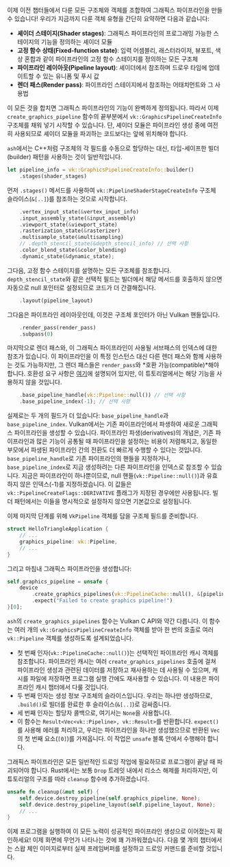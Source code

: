이제 이전 챕터들에서 다룬 모든 구조체와 객체를 조합하여 그래픽스 파이프라인을 만들 수 있습니다! 우리가 지금까지 다룬 객체 유형을 간단히 요약하면 다음과 같습니다:

*   **셰이더 스테이지(Shader stages)**: 그래픽스 파이프라인의 프로그래밍 가능한 스테이지의 기능을 정의하는 셰이더 모듈
*   **고정 함수 상태(Fixed-function state)**: 입력 어셈블리, 래스터라이저, 뷰포트, 색상 혼합과 같이 파이프라인의 고정 함수 스테이지를 정의하는 모든 구조체
*   **파이프라인 레이아웃(Pipeline layout)**: 셰이더에서 참조하며 드로우 타임에 업데이트할 수 있는 유니폼 및 푸시 값
*   **렌더 패스(Render pass)**: 파이프라인 스테이지에서 참조하는 어태치먼트와 그 사용법

이 모든 것을 합치면 그래픽스 파이프라인의 기능이 완벽하게 정의됩니다. 따라서 이제 `create_graphics_pipeline` 함수의 끝부분에서 `vk::GraphicsPipelineCreateInfo` 구조체를 채워 넣기 시작할 수 있습니다. 단, 셰이더 모듈은 파이프라인 생성 중에 여전히 사용되므로 셰이더 모듈을 파괴하는 코드보다는 앞에 위치해야 합니다.

`ash`에서는 C++처럼 구조체의 각 필드를 수동으로 할당하는 대신, 타입-세이프한 빌더(builder) 패턴을 사용하는 것이 일반적입니다.

```rust
let pipeline_info = vk::GraphicsPipelineCreateInfo::builder()
    .stages(shader_stages)
```

먼저 `.stages()` 메서드를 사용하여 `vk::PipelineShaderStageCreateInfo` 구조체 슬라이스(`&[..]`)를 참조하는 것으로 시작합니다.

```rust
    .vertex_input_state(&vertex_input_info)
    .input_assembly_state(&input_assembly)
    .viewport_state(&viewport_state)
    .rasterization_state(&rasterizer)
    .multisample_state(&multisampling)
    // .depth_stencil_state(&depth_stencil_info) // 선택 사항
    .color_blend_state(&color_blending)
    .dynamic_state(&dynamic_state);
```

그다음, 고정 함수 스테이지를 설명하는 모든 구조체를 참조합니다. `depth_stencil_state`와 같은 선택적 필드는 빌더에서 해당 메서드를 호출하지 않으면 자동으로 null 포인터로 설정되므로 코드가 더 간결해집니다.

```rust
    .layout(pipeline_layout)
```

그다음은 파이프라인 레이아웃인데, 이것은 구조체 포인터가 아닌 Vulkan 핸들입니다.

```rust
    .render_pass(render_pass)
    .subpass(0)
```

마지막으로 렌더 패스와, 이 그래픽스 파이프라인이 사용될 서브패스의 인덱스에 대한 참조가 있습니다. 이 파이프라인을 이 특정 인스턴스 대신 다른 렌더 패스와 함께 사용하는 것도 가능하지만, 그 렌더 패스들은 `render_pass`와 *호환 가능(compatible)*해야 합니다. 호환성 요구 사항은 [여기](https://www.khronos.org/registry/vulkan/specs/1.3-extensions/html/chap8.html#renderpass-compatibility)에 설명되어 있지만, 이 튜토리얼에서는 해당 기능을 사용하지 않을 것입니다.

```rust
    .base_pipeline_handle(vk::Pipeline::null()) // 선택 사항
    .base_pipeline_index(-1); // 선택 사항
```

실제로는 두 개의 필드가 더 있습니다: `base_pipeline_handle`과 `base_pipeline_index`. Vulkan에서는 기존 파이프라인에서 파생하여 새로운 그래픽스 파이프라인을 생성할 수 있습니다. 파이프라인 파생(derivatives)의 개념은, 기존 파이프라인과 많은 기능이 공통될 때 파이프라인을 설정하는 비용이 저렴해지고, 동일한 부모에서 파생된 파이프라인 간의 전환도 더 빠르게 수행할 수 있다는 것입니다. `base_pipeline_handle`로 기존 파이프라인의 핸들을 지정하거나, `base_pipeline_index`로 지금 생성하려는 다른 파이프라인을 인덱스로 참조할 수 있습니다. 지금은 파이프라인이 하나뿐이므로, null 핸들(`vk::Pipeline::null()`)과 유효하지 않은 인덱스(-1)를 지정하겠습니다. 이 값들은 `vk::PipelineCreateFlags::DERIVATIVE` 플래그가 지정된 경우에만 사용됩니다. 빌더 패턴에서는 이들을 명시적으로 설정하지 않으면 기본값으로 설정됩니다.

이제 마지막 단계를 위해 `VkPipeline` 객체를 담을 구조체 필드를 준비합니다.

```rust
struct HelloTriangleApplication {
    // ...
    graphics_pipeline: vk::Pipeline,
    // ...
}
```

그리고 마침내 그래픽스 파이프라인을 생성합니다:

```rust
self.graphics_pipeline = unsafe {
    device
        .create_graphics_pipelines(vk::PipelineCache::null(), &[pipeline_info.build()], None)
        .expect("Failed to create graphics pipeline!")
}[0];
```

`ash`의 `create_graphics_pipelines` 함수는 Vulkan C API와 약간 다릅니다. 이 함수는 여러 개의 `vk::GraphicsPipelineCreateInfo` 객체를 받아 한 번의 호출로 여러 `vk::Pipeline` 객체를 생성하도록 설계되었습니다.

*   첫 번째 인자(`vk::PipelineCache::null()`)는 선택적인 파이프라인 캐시 객체를 참조합니다. 파이프라인 캐시는 여러 `create_graphics_pipelines` 호출에 걸쳐 파이프라인 생성과 관련된 데이터를 저장하고 재사용하는 데 사용될 수 있으며, 캐시를 파일에 저장하면 프로그램 실행 간에도 재사용할 수 있습니다. 이 내용은 파이프라인 캐시 챕터에서 다룰 것입니다.
*   두 번째 인자는 생성 정보 구조체의 슬라이스입니다. 우리는 하나만 생성하므로, `.build()`로 빌더를 완료한 후 슬라이스(`&[..]`)로 감싸줍니다.
*   세 번째 인자는 할당자 콜백으로, 여기서는 `None`을 사용합니다.
*   이 함수는 `Result<Vec<vk::Pipeline>, vk::Result>`를 반환합니다. `expect()`를 사용해 에러를 처리하고, 우리는 파이프라인을 하나만 생성했으므로 반환된 `Vec`의 첫 번째 요소(`[0]`)를 가져옵니다. 이 작업은 `unsafe` 블록 안에서 수행해야 합니다.

그래픽스 파이프라인은 모든 일반적인 드로잉 작업에 필요하므로 프로그램이 끝날 때 파괴되어야 합니다. Rust에서는 보통 `Drop` 트레잇 내에서 리소스 해제를 처리하지만, 이 튜토리얼의 구조를 따라 `cleanup` 함수에 추가하겠습니다.

```rust
unsafe fn cleanup(&mut self) {
    self.device.destroy_pipeline(self.graphics_pipeline, None);
    self.device.destroy_pipeline_layout(self.pipeline_layout, None);
    // ...
}
```

이제 프로그램을 실행하여 이 모든 노력이 성공적인 파이프라인 생성으로 이어졌는지 확인하세요! 이제 화면에 무언가 나타나는 것에 꽤 가까워졌습니다. 다음 몇 개의 챕터에서는 스왑 체인 이미지로부터 실제 프레임버퍼를 설정하고 드로잉 커맨드를 준비할 것입니다.